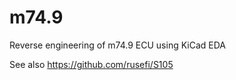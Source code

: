 # m74.9

Reverse engineering of m74.9 ECU using KiCad EDA


See also https://github.com/rusefi/S105
